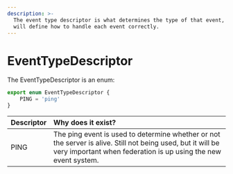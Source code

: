 ```yaml
---
description: >-
  The event type descriptor is what determines the type of that event, which it
  will define how to handle each event correctly.
---
```


# EventTypeDescriptor

The EventTypeDescriptor is an enum:

```typescript
export enum EventTypeDescriptor {
    PING = 'ping'
}
```

| Descriptor | Why does it exist? |
| :--- | :--- |
| PING | The ping event is used to determine whether or not the server is alive. Still not being used, but it will be very important when federation is up using the new event system. |


